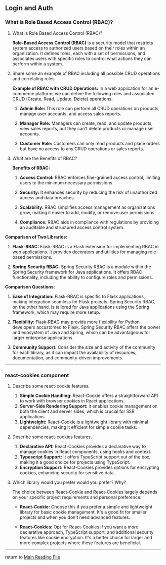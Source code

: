 ## Login and Auth 
### What is Role Based Access Control (RBAC)?

1. What is Role Based Access Control (RBAC)?

    **Role-Based Access Control (RBAC)** is a security model that restricts system access to authorized users based on their roles within an organization. It defines roles, each with a set of permissions, and associates users with specific roles to control what actions they can perform within a system.
2. Share some an example of RBAC including all possible CRUD operations and correlating roles.

    **Example of RBAC with CRUD Operations:**
    In a web application for an e-commerce platform, we can define the following roles and associated CRUD (Create, Read, Update, Delete) operations:

    1. **Admin Role:** This role can perform all CRUD operations on products, manage user accounts, and access sales reports.

    2. **Manager Role:** Managers can create, read, and update products, view sales reports, but they can't delete products or manage user accounts.

    3. **Customer Role:** Customers can only read products and place orders but have no access to any CRUD operations or sales reports.
3. What are the Benefits of RBAC?

    **Benefits of RBAC:**
    1. **Access Control:** RBAC enforces fine-grained access control, limiting users to the minimum necessary permissions.

    2. **Security:** It enhances security by reducing the risk of unauthorized access and data breaches.

    3. **Scalability:** RBAC simplifies access management as organizations grow, making it easier to add, modify, or remove user permissions.

    4. **Compliance:** RBAC aids in compliance with regulations by providing an auditable and structured access control system.


**Comparison of Two Libraries:**

1. **Flask-RBAC:** Flask-RBAC is a Flask extension for implementing RBAC in web applications. It provides decorators and utilities for managing role-based permissions.

2. **Spring Security RBAC:** Spring Security RBAC is a module within the Spring Security framework for Java applications. It offers RBAC functionality, including the ability to configure roles and permissions.

**Comparison Questions:**

1. **Ease of Integration:** Flask-RBAC is specific to Flask applications, making integration seamless for Flask projects. Spring Security RBAC, on the other hand, is tailored for Java applications using the Spring framework, which may require more setup.

2. **Flexibility:** Flask-RBAC may provide more flexibility for Python developers accustomed to Flask. Spring Security RBAC offers the power and ecosystem of Java and Spring, which can be advantageous for larger enterprise applications.

3. **Community Support:** Consider the size and activity of the community for each library, as it can impact the availability of resources, documentation, and community-driven improvements.
---
### react-cookies component
1. Describe some react-cookie features.

    1. **Simple Cookie Handling:** React-Cookie offers a straightforward API to work with browser cookies in React applications.
    2. **Server-Side Rendering Support:** It enables cookie management on both the client and server sides, which is crucial for SSR applications.
    3. **Lightweight:** React-Cookie is a lightweight library with minimal dependencies, making it efficient for simple cookie tasks.

2. Describe some react-cookies features.

    1. **Declarative API:** React-Cookies provides a declarative way to manage cookies in React components, using hooks and context.
    2. **Typescript Support:** It offers TypeScript support out of the box, making it a good choice for projects using TypeScript.
    3. **Encryption Support:** React-Cookies provides options for encrypting cookies, enhancing security for sensitive data.

3. Which library would you prefer would you prefer? Why?

    The choice between React-Cookie and React-Cookies largely depends on your specific project requirements and personal preference:

    - **React-Cookie:** Choose this if you prefer a simple and lightweight library for basic cookie management. It's a good fit for smaller projects and when you don't need advanced features.

    - **React-Cookies:** Opt for React-Cookies if you want a more declarative approach, TypeScript support, and additional security features like cookie encryption. It's a better choice for larger and more complex projects where these features are beneficial.

----------------------
return to [Main Reading File](./README.md)
